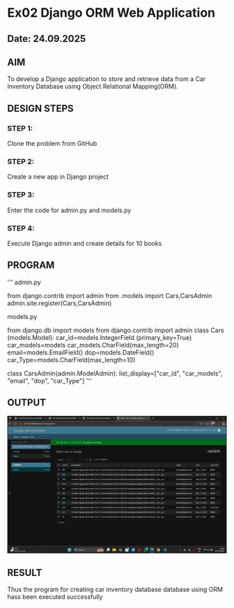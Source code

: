 # Ex02 Django ORM Web Application
## Date: 24.09.2025

## AIM
To develop a Django application to store and retrieve data from a Car Inventory Database using Object Relational Mapping(ORM).

## DESIGN STEPS

### STEP 1:
Clone the problem from GitHub

### STEP 2:
Create a new app in Django project

### STEP 3:
Enter the code for admin.py and models.py

### STEP 4:
Execute Django admin and create details for 10 books

## PROGRAM
'''
admin.py

from django.contrib import admin
from .models import Cars,CarsAdmin
admin.site.register(Cars,CarsAdmin)

models.py

from django.db import models
from django.contrib import admin
class Cars (models.Model):
    car_id=models.IntegerField (primary_key=True)
    car_models=models
    car_models.CharField(max_length=20)
    email=models.EmailField()
    dop=models.DateField()
    car_Type=models.CharField(max_length=10)

class CarsAdmin(admin.ModelAdmin):
    list_display=["car_id", "car_models", "email", "dop", "car_Type"]
'''
## OUTPUT
![alt text](<Screenshot 2025-09-24 140938.png>)


## RESULT
Thus the program for creating car inventory database database using ORM hass been executed successfully
